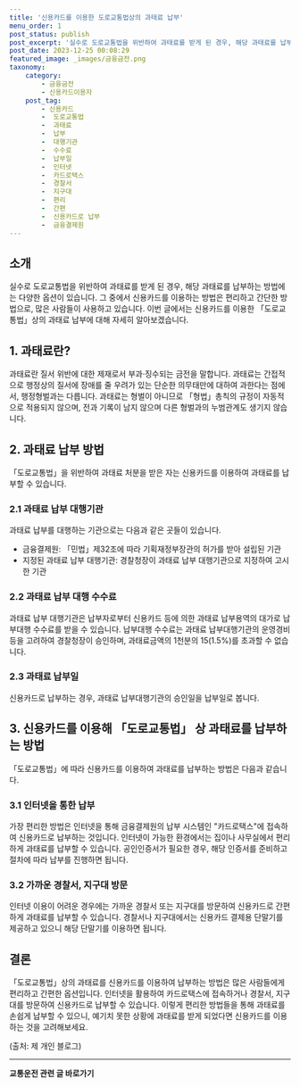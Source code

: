 ```yaml
---
title: '신용카드를 이용한 도로교통법상의 과태료 납부'
menu_order: 1
post_status: publish
post_excerpt: '실수로 도로교통법을 위반하여 과태료를 받게 된 경우, 해당 과태료를 납부하는 방법에는 다양한 옵션이 있습니다. 그 중에서 신용카드를 이용하는 방법은 편리하고 간단한 방법으로, 많은 사람들이 사용하고 있습니다. 이번 글에서는 신용카드를 이용한  도로교통법 상의 과태료 납부에 대해 자세히 알아보겠습니다.'
post_date: 2023-12-25 00:08:29
featured_image: _images/금융금전.png
taxonomy:
    category:
        - 금융금전
        - 신용카드이용자
    post_tag:
        - 신용카드
        -  도로교통법
        -  과태료
        -  납부
        -  대행기관
        -  수수료
        -  납부일
        -  인터넷
        -  카드로택스
        -  경찰서
        -  지구대
        -  편리
        -  간편
        -  신용카드로 납부
        -  금융결제원
---
```



## 소개

실수로 도로교통법을 위반하여 과태료를 받게 된 경우, 해당 과태료를 납부하는 방법에는 다양한 옵션이 있습니다. 그 중에서 신용카드를 이용하는 방법은 편리하고 간단한 방법으로, 많은 사람들이 사용하고 있습니다. 이번 글에서는 신용카드를 이용한 「도로교통법」상의 과태료 납부에 대해 자세히 알아보겠습니다.

## 1. 과태료란?

과태료란 질서 위반에 대한 제재로서 부과·징수되는 금전을 말합니다. 과태료는 간접적으로 행정상의 질서에 장애를 줄 우려가 있는 단순한 의무태만에 대하여 과한다는 점에서, 행정형벌과는 다릅니다. 과태료는 형벌이 아니므로 「형법」총칙의 규정이 자동적으로 적용되지 않으며, 전과 기록이 남지 않으며 다른 형벌과의 누범관계도 생기지 않습니다.

## 2. 과태료 납부 방법

「도로교통법」을 위반하여 과태료 처분을 받은 자는 신용카드를 이용하여 과태료를 납부할 수 있습니다. 

### 2.1 과태료 납부 대행기관

과태료 납부를 대행하는 기관으로는 다음과 같은 곳들이 있습니다.
- 금융결제원: 「민법」제32조에 따라 기획재정부장관의 허가를 받아 설립된 기관
- 지정된 과태료 납부 대행기관: 경찰청장이 과태료 납부 대행기관으로 지정하여 고시한 기관

### 2.2 과태료 납부 대행 수수료

과태료 납부 대행기관은 납부자로부터 신용카드 등에 의한 과태료 납부용역의 대가로 납부대행 수수료를 받을 수 있습니다. 납부대행 수수료는 과태료 납부대행기관의 운영경비 등을 고려하여 경찰청장이 승인하며, 과태료금액의 1천분의 15(1.5%)를 초과할 수 없습니다.

### 2.3 과태료 납부일

신용카드로 납부하는 경우, 과태료 납부대행기관의 승인일을 납부일로 봅니다.

## 3. 신용카드를 이용해 「도로교통법」 상 과태료를 납부하는 방법

「도로교통법」에 따라 신용카드를 이용하여 과태료를 납부하는 방법은 다음과 같습니다.

### 3.1 인터넷을 통한 납부

가장 편리한 방법은 인터넷을 통해 금융결제원의 납부 시스템인 "카드로택스"에 접속하여 신용카드로 납부하는 것입니다. 인터넷이 가능한 환경에서는 집이나 사무실에서 편리하게 과태료를 납부할 수 있습니다. 공인인증서가 필요한 경우, 해당 인증서를 준비하고 절차에 따라 납부를 진행하면 됩니다.

### 3.2 가까운 경찰서, 지구대 방문

인터넷 이용이 어려운 경우에는 가까운 경찰서 또는 지구대를 방문하여 신용카드로 간편하게 과태료를 납부할 수 있습니다. 경찰서나 지구대에서는 신용카드 결제용 단말기를 제공하고 있으니 해당 단말기를 이용하면 됩니다.

## 결론

「도로교통법」상의 과태료를 신용카드를 이용하여 납부하는 방법은 많은 사람들에게 편리하고 간편한 옵션입니다. 인터넷을 활용하여 카드로택스에 접속하거나 경찰서, 지구대를 방문하여 신용카드로 납부할 수 있습니다. 이렇게 편리한 방법들을 통해 과태료를 손쉽게 납부할 수 있으니, 예기치 못한 상황에 과태료를 받게 되었다면 신용카드를 이용하는 것을 고려해보세요.

(출처: 제 개인 블로그)
<!-- wp:separator -->
<hr class="wp-block-separator has-alpha-channel-opacity"/>
<!-- /wp:separator -->

<!-- wp:group {"backgroundColor":"base","layout":{"type":"constrained"}} -->
<div class="wp-block-group has-base-background-color has-background"><!-- wp:paragraph {"align":"center","fontSize":"medium"} -->
<p class="has-text-align-center has-large-font-size"><strong>교통운전 관련 글 바로가기</strong></p>
<!-- /wp:paragraph -->


<!-- wp:latest-posts
{"categories":[{"id":1440,"count":19,"description":"","link":"https://uknowlaw.com/category/%ea%b5%90%ed%86%b5%ec%9a%b4%ec%a0%84/","name":"교통운전","slug":"교통운전","taxonomy":"category","parent":0,"meta":[],"_links":{"self":[{"href":"https://uknowlaw.com/wp-json/wp/v2/categories/1440"}],"collection":[{"href":"https://uknowlaw.com/wp-json/wp/v2/categories"}],"about":[{"href":"https://uknowlaw.com/wp-json/wp/v2/taxonomies/category"}],"wp:post_type":[{"href":"https://uknowlaw.com/wp-json/wp/v2/posts?categories=1440"}],"curies":[{"name":"wp","href":"https://api.w.org/{rel}","templated":true}]}}],"postsToShow":100,"excerptLength":28,"postLayout":"grid","columns":2,"featuredImageAlign":"left","featuredImageSizeSlug":"large","fontSize":"small"} /--></div>
<!-- /wp:group -->